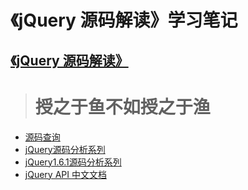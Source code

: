 # 《jQuery 源码解读》学习笔记

## [《jQuery 源码解读》](https://github.com/songjinzhong/JQuerySource)

> # 授之于鱼不如授之于渔

- [源码查询](https://j11y.io/jquery/)
- [jQuery源码分析系列](http://www.cnblogs.com/aaronjs/p/3279314.html)
- [jQuery1.6.1源码分析系列](http://www.cnblogs.com/nuysoft/archive/2011/11/14/2248023.html)
- [jQuery API 中文文档](http://www.css88.com/jqapi-1.9/)
